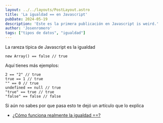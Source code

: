 ```yaml
---
layout: ../../layouts/PostLayout.astro
title: 'La igualdad == en Javascript'
pubDate: 2024-05-19
description: 'Este es la primera publicación en Javascript is weird.'
author: 'Josenromero'
tags: ["tipos de datos", "igualdad"]
---
```


La rareza típica de Javascript es la igualdad

```
new Array() == false // true
```

Aquí tienes más ejemplos:

```
2 == "2" // true
true == 1 // true
"" == 0 // true
undefined == null // true
"true" == true // true
"false" == false // false
```

Si aún no sabes por que pasa esto te dejó un artículo que lo explica
- [¿Cómo funciona realmente la igualdad ==?](https://midu.dev/como-funciona-el-operador-igualdad-simple-javascript/)
